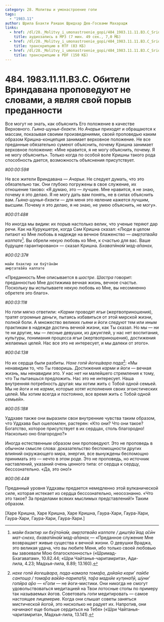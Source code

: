 ```yaml
---
category: 28. Молитвы и умонастроение гопи
tags:
  - "1983.11"
author: Шрила Бхакти Ракшак Шридхар Дев-Госвами Махарадж
links:
  - href: /dl/28._Molitvy_i_umonastroenie_gopi/484_1983.11.11.B3.C_SridharMj_Obiteli_Vrindavana_propovedujut_ne_slovami_a_javljaja_svoj_poryv_predannosti.mp3
    title: аудиозапись в MP3 (7 мин. 49 сек., 7,0 МБ)
  - href: /dl/28._Molitvy_i_umonastroenie_gopi/484_1983.11.11.B3.C_SridharMj_Obiteli_Vrindavana_propovedujut_ne_slovami_a_javljaja_svoj_poryv_predannosti.rtf
    title: транскрипцию в RTF (83 КБ)
  - href: /dl/28._Molitvy_i_umonastroenie_gopi/484_1983.11.11.B3.C_SridharMj_Obiteli_Vrindavana_propovedujut_ne_slovami_a_javljaja_svoj_poryv_predannosti.pdf
    title: транскрипцию в PDF (150 КБ)
---
```


# 484. 1983.11.11.B3.C. Обители Вриндавана проповедуют не словами, а являя свой порыв преданности

Все могут не знать, как объяснить Его положение в качестве Верховного. *Гьяна-шунья-бхакти*. Но *Ачарьи* приходят и обращаются к массам, показывая своими произведениями, своей проповедью каким образом Кришна-концепция занимает верховное положение. Не все преданные обязательно сумеют объяснить, почему Кришна занимает верховное положение: «Мне нравится, я не могу объяснить, почему. Я не могу объяснить». Только когда по особой воле Кришны такого рода способность дается, возможность объяснения присутствует.

*#00:00:59#*

Не все жители Вриндавана — *Ачарьи*. Не следует думать, что это обязательно так. Они глубоко погружены в свое служение, их отношение таково: «Я думаю, это — лучшее. Мне нравится, я не знаю, почему я это делаю. Я не могу дать вам понять, не в силах объяснить вам. *Гьяна-шунья-бхакти* — для меня это явление кажется лучшим, высшим. Почему я это делаю, я не знаю, не умею объяснить, не могу».

*#00:01:48#*

Но иногда мы видим: их порыв настолько велик, что ученые теряют дар речи. Как на Курукшетре, когда Сам Кришна сказал: «Люди в целом питают ко Мне любовь в надежде на вечное блаженство — *амр̣татва̄йа калпате*[^_ftn1]. Вы обрели некую любовь ко Мне, к счастью для вас. Ваше будущее гарантировано» — сказал Кришна. *Бхаватӣна̄м̇ мад-а̄панах̣.*

*#00:02:37#*

    майи бхактир хи бхӯта̄на̄м
    амр̣татва̄йа калпате

«Преданность Мне описывается в *шастре*. *Шастра* говорит: преданностью Мне достижима вечная жизнь, вечное счастье. Поскольку вы испытываете некую любовь ко Мне, вы несомненно обретете это благо».

*#00:03:11#*

Но *гопи* мягко ответили: «*Карми* проводят *ягьи* (жертвоприношения), тратят огромные деньги, пытаясь избавиться от этой мирской жизни, полной боли. А множество великих *гьяни* и йоги следуют тем или иным практикам в надежде достичь вечной жизни, как Ты сказал. Но мы — ни те ни другие, мы — лесные девушки, из джунглей, у нас нет воспитания, культуры, понимания процесса *ягьи* (жертвоприношения), достижения желаемых целей. Нас все это не интересует, и мы далеки от этого».

*#00:04:13#*

Но их сердца были разбиты. *Нахе гопӣ йогеш́вара пада*[^_ftn2]: «Мы ненавидим то, что Ты говоришь. Достижения *карми* и йоги — вечная жизнь, мы ненавидим это. У нас нет ни малейшего стремления к тому, что Ты пытаешься предложить. Нас это не интересует. Наша внутренняя потребность другая: мы хотим жить с Тобой одной семьей. Мы не йоги и не *карми*, которые хотят исполнения своих эгоистических целей. Мы хотим всегда и постоянно, все время жить с Тобой одной семьей».

*#00:05:18#*

Уддхаве также они выразили свои внутренние чувства таким образом, что Уддхава был ошеломлен, растерян: «Кто они? Что они такое? Богатство, которое присутствует в их сердцах, столь благородно! Насколько оно благородно?»

Иногда естественным образом они проповедуют. Это не проповедь в обычном смысле слова: доказательство беспомощности других влияний окружающего мира, энергия, все вынуждены беспомощно принимать это — нечто в этом роде. Это не проповедь, но источник наставлений, указаний очень ценного типа: от сердца к сердцу, бессознательно. «Да, это оно!»

*#00:06:44#*

Преданный уровня Уддхавы предается немедленно этой вулканической силе, которая истекает из сердца бессознательно, неосознанно. «Что это такое? За пределами всяких мыслимых представлений!» Таким образом.

[Харе Кришна, Харе Кришна, Харе Кришна, Гаура-Хари, Гаура-Хари, Гаура-Хари, Гаура-Хари, Гаура-Хари.]



[^_ftn1]: *майи бхактир хи бхӯта̄на̄м, амр̣татва̄йа калпате / дишт̣йа̄ йад а̄сӣн мат-снехо, бхаватӣна̄м̇ мад-а̄панах̣* — «Преданное служение Мне возвращает живые существа к вечной жизни. О девушки Враджа, это великая удача, что вы любите Меня, ибо только своей любовью вы завоевали Мою благосклонность» («Шримад-Бхагаватам», 10.82.44; «Шри Чайтанья-чаритамрита», Ади-лила, 4.23; Мадхья-лила, 8.89; 13.160).

[^_ftn2]: *нахе гопӣ йогеш́вара, пада-камала тома̄ра, дхйа̄на кари’ па̄ибе сантош̣а / тома̄ра ва̄кйа-парипа̄т̣ӣ, та̄ра мадхйе кут̣ина̄т̣ӣ, ш́уни’ гопӣра а̄ро* — «*Гопи* — не йоги-мистики. Они никогда не смогут удовольствоваться медитацией на Твои лотосные стопы по примеру так называемых йогов. Советовать *гопи* медитировать — самое настоящее лицемерие. Когда они слышат советы заняться мистической йогой, это нисколько не радует их. Напротив, они начинают еще больше сердиться на Тебя» («Шри Чайтанья-чаритамрита», Мадхья-лила, 13.141).

